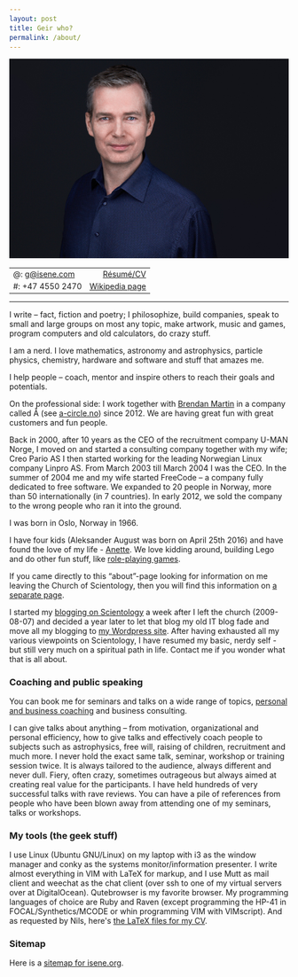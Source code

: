 ```yaml
---
layout: post
title: Geir who?
permalink: /about/
---
```


<center><img src="/assets/img/geir.jpg" alt="Geir" width="700px" />
<div class="tablesmall">
<table><tr>
<td>@: <a href="mailto:g@isene.com">g@isene.com</a></td>
<td align="right"><a href="/assets/CV-GeirIsene.pdf">Résumé/CV</a></td>
</tr><tr>
<td>#: +47 4550 2470</td>
<td align="right"><a href="https://en.wikipedia.org/wiki/Geir_Isene" target="_blank" rel="noopener noreferrer">Wikipedia page</a></td>
</tr></table>
</div>
</center>

<hr />

I write – fact, fiction and poetry; I philosophize, build companies, speak to small and large groups on most any topic, make artwork, music and games, program computers and old calculators, do crazy stuff.

I am a nerd. I love mathematics, astronomy and astrophysics, particle physics, chemistry, hardware and software and stuff that amazes me.

I help people – coach, mentor and inspire others to reach their goals and potentials.

On the professional side: I work together with [Brendan Martin](http://brendanmartin.wordpress.com/) in a company called Å (see [a-circle.no](http://a-circle.no/)) since 2012. We are having great fun with great customers and fun people.

Back in 2000, after 10 years as the CEO of the recruitment company U-MAN Norge, I moved on and started a consulting company together with my wife; Creo Pario AS I then started working for the leading Norwegian Linux company Linpro AS. From March 2003 till March 2004 I was the CEO. In the summer of 2004 me and my wife started FreeCode  – a company fully dedicated to free software. We expanded to 20 people in Norway, more than 50 internationally (in 7 countries). In early 2012, we sold the company to the wrong people who ran it into the ground.

I was born in Oslo, Norway in 1966.

I have four kids (Aleksander August was born on April 25th 2016) and have found the love of my life - [Anette](http://anetteiren.com/). We love kidding around, building Lego and do other fun stuff, like [role-playing games](http://d6gaming.org/).

If you came directly to this “about”-page looking for information on me leaving the Church of Scientology, then you will find this information on [a separate page](https://isene.org/scientology/).

I started my [blogging on Scientology](http://elysianchakorta.wordpress.com/) a week after I left the church (2009-08-07) and decided a year later to let that blog my old IT blog fade and move all my blogging to [my Wordpress site](http://isene.me). After having exhausted all my various viewpoints on Scientology, I have resumed my basic, nerdy self - but still very much on a spiritual path in life. Contact me if you wonder what that is all about.

### Coaching and public speaking

You can book me for seminars and talks on a wide range of topics, [personal and business coaching](https://isene.org/coaching/) and business consulting.

I can give talks about anything – from motivation, organizational and personal efficiency, how to give talks and effectively coach people to subjects such as astrophysics, free will, raising of children, recruitment and much more. I never hold the exact same talk, seminar, workshop or training session twice. It is always tailored to the audience, always different and never dull. Fiery, often crazy, sometimes outrageous but always aimed at creating real value for the participants. I have held hundreds of very successful talks with rave reviews. You can have a pile of references from people who have been blown away from attending one of my seminars, talks or workshops.

### My tools (the geek stuff)

I use Linux (Ubuntu GNU/Linux) on my laptop with i3 as the window manager and conky  as the systems monitor/information presenter. I write almost everything in VIM with LaTeX for markup, and I use Mutt as mail client and weechat as the chat client (over ssh to one of my virtual servers over at DigitalOcean). Qutebrowser is my favorite browser. My programming languages of choice are Ruby and Raven (except programming the HP-41 in FOCAL/Synthetics/MCODE or whin programming VIM with VIMscript). And as requested by Nils, here's [the LaTeX files for my CV](/assets/cv-geir-isene.zip).

### Sitemap

Here is a [sitemap for isene.org](/sitemap.txt).
